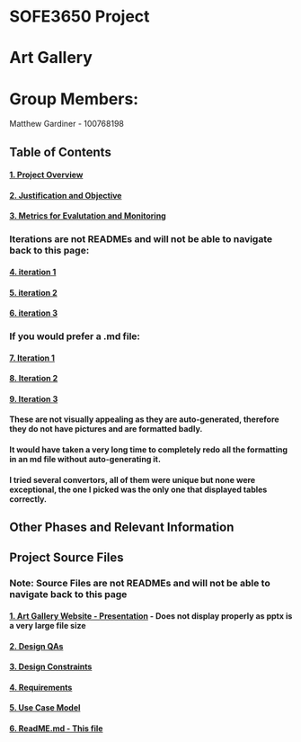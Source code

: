 # SOFE3650 Project
# Art Gallery

# Group Members:
Matthew Gardiner - 100768198



## Table of Contents

#### [1. Project Overview](Other%20README%20files/Project%20Overview.md)
#### [2. Justification and Objective](Other%20README%20files/Justification%20and%20Objective.md)
#### [3. Metrics for Evalutation and Monitoring](Other%20README%20files/Metrics%20for%20Evaluation%20and%20Monitoring.md)
### Iterations are not READMEs and will not be able to navigate back to this page:
#### [4. iteration 1](iteration%201.pdf)  
#### [5. iteration 2](iteration%202.pdf)
#### [6. iteration 3](iteration%203.pdf)
### If you would prefer a .md file:
#### [7. Iteration 1](Other%20README%20files/iteration1.md)
#### [8. Iteration 2](Other%20README%20files/iteration2.md)
#### [9. Iteration 3](Other%20README%20files/iteration3.md)
#### These are not visually appealing as they are auto-generated, therefore they do not have pictures and are formatted badly.
#### It would have taken a very long time to completely redo all the formatting in an md file without auto-generating it.
#### I tried several convertors, all of them were unique but none were exceptional, the one I picked was the only one that displayed tables correctly.



## Other Phases and Relevant Information
## Project Source Files
### Note: Source Files are not READMEs and will not be able to navigate back to this page

#### [1. Art Gallery Website - Presentation](ART%20Gallery%20Website.pptx) - Does not display properly as pptx is a very large file size
#### [2. Design QAs](Design%20QAs.pdf)
#### [3. Design Constraints](Design%20Constraints.pdf)
#### [4. Requirements](Requirements)
#### [5. Use Case Model](Use%20Case%20Model-1.pdf)
#### [6. ReadME.md - This file](README.md)